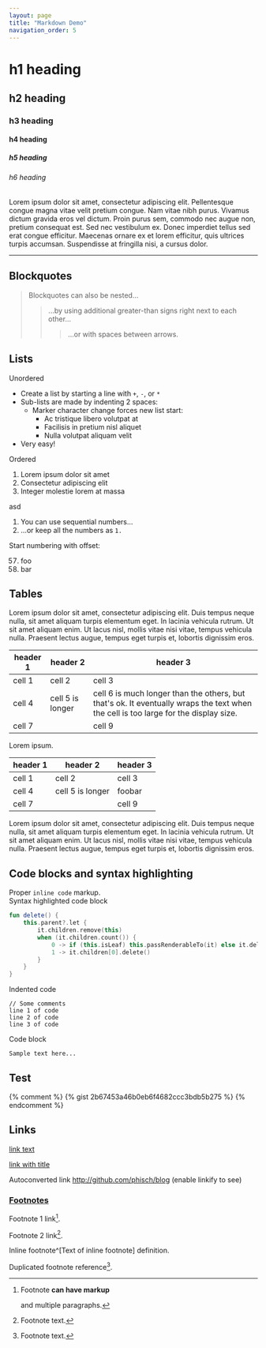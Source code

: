 ```yaml
---
layout: page
title: "Markdown Demo"
navigation_order: 5
---
```

# h1 heading
## h2 heading
### h3 heading
#### h4 heading
##### h5 heading
###### h6 heading

Lorem ipsum dolor sit amet, consectetur adipiscing elit. Pellentesque congue magna vitae velit pretium congue. Nam vitae nibh purus. Vivamus dictum gravida eros vel dictum. Proin purus sem, commodo nec augue non, pretium consequat est. Sed nec vestibulum ex. Donec imperdiet tellus sed erat congue efficitur. Maecenas ornare ex et lorem efficitur, quis ultrices turpis accumsan. Suspendisse at fringilla nisi, a cursus dolor.
___

## Blockquotes

> Blockquotes can also be nested...
> > ...by using additional greater-than signs right next to each other...
> > > ...or with spaces between arrows.

## Lists

Unordered

+ Create a list by starting a line with `+`, `-`, or `*`
+ Sub-lists are made by indenting 2 spaces:
  - Marker character change forces new list start:
    * Ac tristique libero volutpat at
    + Facilisis in pretium nisl aliquet
    - Nulla volutpat aliquam velit
+ Very easy!

Ordered

1. Lorem ipsum dolor sit amet
2. Consectetur adipiscing elit
3. Integer molestie lorem at massa

asd

1. You can use sequential numbers...
1. ...or keep all the numbers as `1.`

Start numbering with offset:

57. foo
1. bar

## Tables

Lorem ipsum dolor sit amet, consectetur adipiscing elit. Duis tempus neque nulla, sit amet aliquam turpis elementum eget. In lacinia vehicula rutrum. Ut sit amet aliquam enim. Ut lacus nisl, mollis vitae nisi vitae, tempus vehicula nulla. Praesent lectus augue, tempus eget turpis et, lobortis dignissim eros.

| header 1 | header 2 | header 3 |
| ---      |  ------  |----------|
| cell 1   | cell 2   | cell 3   |
| cell 4 | cell 5 is longer | cell 6 is much longer than the others, but that's ok. It eventually wraps the text when the cell is too large for the display size. |
| cell 7   |          | cell 9   |

Lorem ipsum.

| header 1 | header 2 | header 3 |
| ---      |  ------  |----------|
| cell 1   | cell 2   | cell 3   |
| cell 4 | cell 5 is longer | foobar |
| cell 7   |          | cell 9   |



Lorem ipsum dolor sit amet, consectetur adipiscing elit. Duis tempus neque nulla, sit amet aliquam turpis elementum eget. In lacinia vehicula rutrum. Ut sit amet aliquam enim. Ut lacus nisl, mollis vitae nisi vitae, tempus vehicula nulla. Praesent lectus augue, tempus eget turpis et, lobortis dignissim eros.


## Code blocks and syntax highlighting

Proper `inline code` markup.  
Syntax highlighted code block

``` kotlin
fun delete() {
    this.parent?.let {
        it.children.remove(this)
        when (it.children.count()) {
            0 -> if (this.isLeaf) this.passRenderableTo(it) else it.delete() 
            1 -> it.children[0].delete()
        }
    }
}
```


Indented code

    // Some comments
    line 1 of code
    line 2 of code
    line 3 of code


Code block

```
Sample text here...
```

## Test

{% comment %} {% gist 2b67453a46b0eb6f4682ccc3bdb5b275 %} {% endcomment %}

## Links

[link text](http://github.com/phisch)

[link with title](http://github.com/phisch/blog "title text!")

Autoconverted link http://github.com/phisch/blog (enable linkify to see)

### [Footnotes](https://github.com/markdown-it/markdown-it-footnote)

Footnote 1 link[^first].

Footnote 2 link[^second].

Inline footnote^[Text of inline footnote] definition.

Duplicated footnote reference[^second].

[^first]: Footnote **can have markup**

    and multiple paragraphs.

[^second]: Footnote text.
